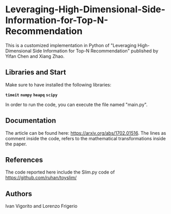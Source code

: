 # Leveraging-High-Dimensional-Side-Information-for-Top-N-Recommendation
This is a customized implementation in Python of "Leveraging High-Dimensional Side Information for Top-N Recommendation" published by Yifan Chen and Xiang Zhao. 

## Libraries and Start

Make sure to have installed the following libraries:

 **`timeit`** 
 **`numpy`** 
 **`heapq`** 
 **`scipy`** 
 
 In order to run the code, you can execute the file named "main.py".

## Documentation

The article can be found here: https://arxiv.org/abs/1702.01516. The lines as comment inside the code, refers to the mathematical transformations inside the paper.

## References
The code reported here include the Slim.py code of https://github.com/ruhan/toyslim/

## Authors
Ivan Vigorito and Lorenzo Frigerio
